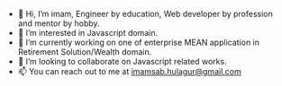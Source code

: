 - 👋 Hi, I’m imam, Engineer by education, Web developer by profession and mentor by hobby.
- 👀 I’m interested in Javascript domain.
- 🌱 I’m currently working on one of enterprise MEAN application in Retirement Solution/Wealth domain.
- 💞️ I’m looking to collaborate on Javascript related works.
- 📫 You can reach out to me at imamsab.hulagur@gmail.com

<!---
imamhulagur/imamhulagur is a ✨ special ✨ repository because its `README.md` (this file) appears on your GitHub profile.
You can click the Preview link to take a look at your changes.
--->
